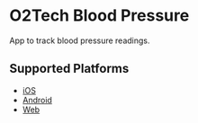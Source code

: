 # O2Tech Blood Pressure

App to track blood pressure readings.

## Supported Platforms
- [iOS](https://apps.apple.com/us/app/o2tech-blood-pressure/id6741873733)
- [Android](https://play.google.com/store/apps/details?id=com.o2tech.o2_bp)
- [Web](https://o2tech-blood-pressure.web.app)
